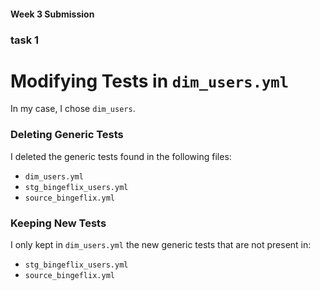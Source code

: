 #### Week 3 Submission

### task 1
# Modifying Tests in `dim_users.yml`

In my case, I chose `dim_users`.

### Deleting Generic Tests

I deleted the generic tests found in the following files:
- `dim_users.yml`
- `stg_bingeflix_users.yml`
- `source_bingeflix.yml`

### Keeping New Tests

I only kept in `dim_users.yml` the new generic tests that are not present in:
- `stg_bingeflix_users.yml`
- `source_bingeflix.yml`
